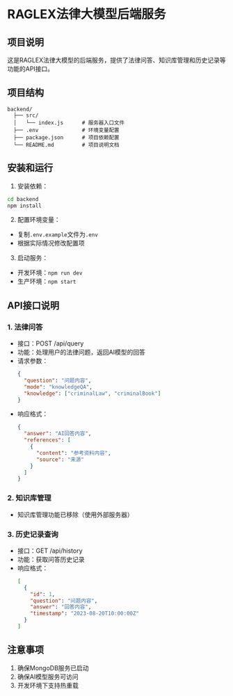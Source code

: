 # RAGLEX法律大模型后端服务

## 项目说明
这是RAGLEX法律大模型的后端服务，提供了法律问答、知识库管理和历史记录等功能的API接口。

## 项目结构
```
backend/
  ├── src/
  │   └── index.js      # 服务器入口文件
  ├── .env              # 环境变量配置
  ├── package.json      # 项目依赖配置
  └── README.md         # 项目说明文档
```

## 安装和运行
1. 安装依赖：
```bash
cd backend
npm install
```

2. 配置环境变量：
- 复制`.env.example`文件为`.env`
- 根据实际情况修改配置项

3. 启动服务：
- 开发环境：`npm run dev`
- 生产环境：`npm start`

## API接口说明

### 1. 法律问答
- 接口：POST /api/query
- 功能：处理用户的法律问题，返回AI模型的回答
- 请求参数：
  ```json
  {
    "question": "问题内容",
    "mode": "knowledgeQA",
    "knowledge": ["criminalLaw", "criminalBook"]
  }
  ```
- 响应格式：
  ```json
  {
    "answer": "AI回答内容",
    "references": [
      {
        "content": "参考资料内容",
        "source": "来源"
      }
    ]
  }
  ```

### 2. 知识库管理
- 知识库管理功能已移除（使用外部服务器）

### 3. 历史记录查询
- 接口：GET /api/history
- 功能：获取问答历史记录
- 响应格式：
  ```json
  [
    {
      "id": 1,
      "question": "问题内容",
      "answer": "回答内容",
      "timestamp": "2023-08-20T10:00:00Z"
    }
  ]
  ```

## 注意事项
1. 确保MongoDB服务已启动
2. 确保AI模型服务可访问
3. 开发环境下支持热重载